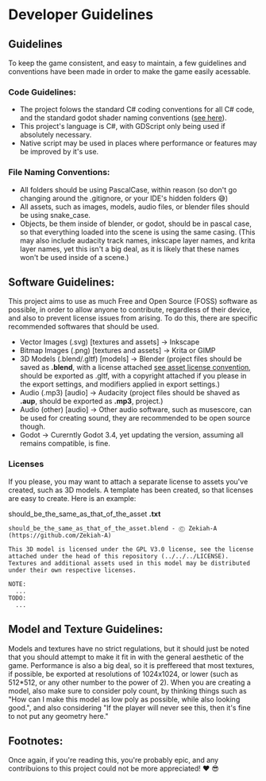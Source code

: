 Developer Guidelines
=======

## Guidelines

To keep the game consistent, and easy to maintain, a few guidelines and conventions have been made in order to make the game easily acessable.
  
### Code Guidelines:
- The project folows the standard C# coding conventions for all C# code, and the standard godot shader naming conventions ([see here](https://docs.microsoft.com/en-us/dotnet/csharp/fundamentals/coding-style/coding-conventions)).
- This project's language is C#, with GDScript only being used if absolutely necessary.
- Native script may be used in places where performance or features may be improved by it's use.

### File Naming Conventions:
- All folders should be using PascalCase, within reason (so don't go changing around the .gitignore, or your IDE's hidden folders 😅️)
- All assets, such as images, models, audio files, or blender files should be using snake_case.
- Objects, be them inside of blender, or godot, should be in pascal case, so that everything loaded into the scene is using the same casing. (This may also include audacity track names, inkscape layer names, and krita layer names, yet this isn't a big deal, as it is likely that these names won't be used inside of a scene.) 


## Software Guidelines:

This project aims to use as much Free and Open Source (FOSS) software as possible, in order to allow anyone to contribute, regardless of their device, and also to prevent license issues from arising. To do this, there are specific recommended softwares that should be used.

- Vector Images (.svg) [textures and assets] -> Inkscape
- Bitmap Images (.png) [textures and assets] -> Krita or GIMP
- 3D Models (.blend/.gltf) [models] -> Blender (project files should be saved as __.blend__, with a license attached [see asset license convention](#Licenses), should be exported as .gltf, with a copyright attached if you please in the export settings, and modifiers applied in export settings.)
- Audio (.mp3) [audio] -> Audacity (project files should be shaved as __.aup__, should be exported as __.mp3__, project.)
- Audio (other) [audio] -> Other audio software, such as musescore, can be used for creating sound, they are recommended to be open source though.
- Godot -> Curerntly Godot 3.4, yet updating the version, assuming all remains compatible, is fine.

### Licenses
If you please, you may want to attach a separate license to assets you've created, such as 3D models. A template has been created, so that licenses are easy to create. Here is an example:

should_be_the_same_as_that_of_the_asset __.txt__
```
should_be_the_same_as_that_of_the_asset.blend - Ⓒ Zekiah-A (https://github.com/Zekiah-A)

This 3D model is licensed under the GPL V3.0 license, see the license attached under the head of this repository (../../../LICENSE). Textures and additional assets used in this model may be distributed under their own respective licenses.

NOTE:
  ...
TODO:
  ...
```

## Model and Texture Guidelines:

Models and textures have no strict regulations, but it should just be noted that you should attempt to make it fit in with the general aesthetic of the game. Performance is also a big deal, so it is preffereed that most textures, if possible, be exported at resolutions of 1024x1024, or lower (such as 512*512, or any other number to the power of 2). When you are creating a model, also make sure to consider poly count, by thinking things such as "How can I make this model as low poly as possible, while also looking good.", and also considering "If the player will never see this, then it's fine to not put any geometry here."

## Footnotes:
Once again, if you're reading this, you're probably epic, and any contribuions to this project could not be more appreciated! ❤️ 😎️